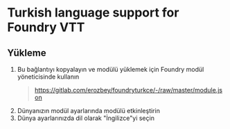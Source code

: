 # Turkish language support for Foundry VTT

## Yükleme

1. Bu bağlantıyı kopyalayın ve modülü yüklemek için Foundry modül yöneticisinde kullanın
    > https://gitlab.com/erozbey/foundryturkce/-/raw/master/module.json
2. Dünyanızın modül ayarlarında modülü etkinleştirin
3. Dünya ayarlarınızda dil olarak "İngilizce"yi seçin
